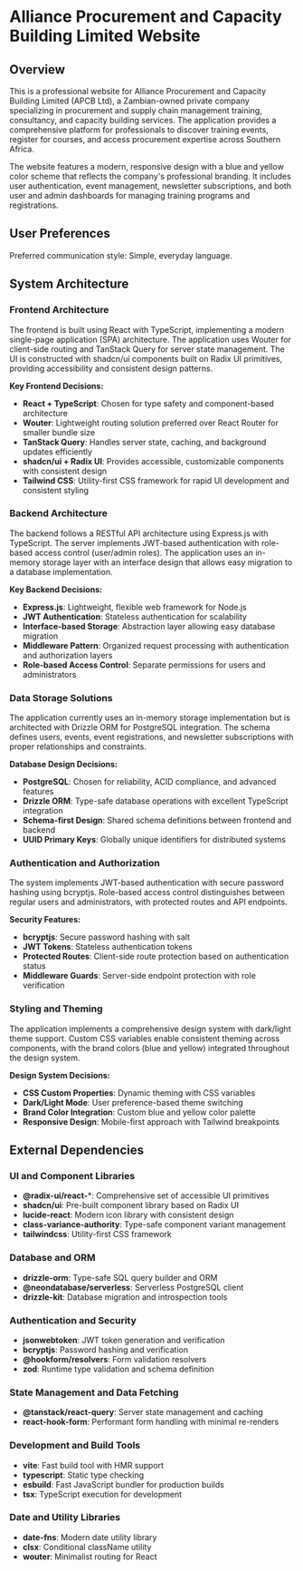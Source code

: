 # Alliance Procurement and Capacity Building Limited Website

## Overview

This is a professional website for Alliance Procurement and Capacity Building Limited (APCB Ltd), a Zambian-owned private company specializing in procurement and supply chain management training, consultancy, and capacity building services. The application provides a comprehensive platform for professionals to discover training events, register for courses, and access procurement expertise across Southern Africa.

The website features a modern, responsive design with a blue and yellow color scheme that reflects the company's professional branding. It includes user authentication, event management, newsletter subscriptions, and both user and admin dashboards for managing training programs and registrations.

## User Preferences

Preferred communication style: Simple, everyday language.

## System Architecture

### Frontend Architecture
The frontend is built using React with TypeScript, implementing a modern single-page application (SPA) architecture. The application uses Wouter for client-side routing and TanStack Query for server state management. The UI is constructed with shadcn/ui components built on Radix UI primitives, providing accessibility and consistent design patterns.

**Key Frontend Decisions:**
- **React + TypeScript**: Chosen for type safety and component-based architecture
- **Wouter**: Lightweight routing solution preferred over React Router for smaller bundle size
- **TanStack Query**: Handles server state, caching, and background updates efficiently
- **shadcn/ui + Radix UI**: Provides accessible, customizable components with consistent design
- **Tailwind CSS**: Utility-first CSS framework for rapid UI development and consistent styling

### Backend Architecture
The backend follows a RESTful API architecture using Express.js with TypeScript. The server implements JWT-based authentication with role-based access control (user/admin roles). The application uses an in-memory storage layer with an interface design that allows easy migration to a database implementation.

**Key Backend Decisions:**
- **Express.js**: Lightweight, flexible web framework for Node.js
- **JWT Authentication**: Stateless authentication for scalability
- **Interface-based Storage**: Abstraction layer allowing easy database migration
- **Middleware Pattern**: Organized request processing with authentication and authorization layers
- **Role-based Access Control**: Separate permissions for users and administrators

### Data Storage Solutions
The application currently uses an in-memory storage implementation but is architected with Drizzle ORM for PostgreSQL integration. The schema defines users, events, event registrations, and newsletter subscriptions with proper relationships and constraints.

**Database Design Decisions:**
- **PostgreSQL**: Chosen for reliability, ACID compliance, and advanced features
- **Drizzle ORM**: Type-safe database operations with excellent TypeScript integration
- **Schema-first Design**: Shared schema definitions between frontend and backend
- **UUID Primary Keys**: Globally unique identifiers for distributed systems

### Authentication and Authorization
The system implements JWT-based authentication with secure password hashing using bcryptjs. Role-based access control distinguishes between regular users and administrators, with protected routes and API endpoints.

**Security Features:**
- **bcryptjs**: Secure password hashing with salt
- **JWT Tokens**: Stateless authentication tokens
- **Protected Routes**: Client-side route protection based on authentication status
- **Middleware Guards**: Server-side endpoint protection with role verification

### Styling and Theming
The application implements a comprehensive design system with dark/light theme support. Custom CSS variables enable consistent theming across components, with the brand colors (blue and yellow) integrated throughout the design system.

**Design System Decisions:**
- **CSS Custom Properties**: Dynamic theming with CSS variables
- **Dark/Light Mode**: User preference-based theme switching
- **Brand Color Integration**: Custom blue and yellow color palette
- **Responsive Design**: Mobile-first approach with Tailwind breakpoints

## External Dependencies

### UI and Component Libraries
- **@radix-ui/react-***: Comprehensive set of accessible UI primitives
- **shadcn/ui**: Pre-built component library based on Radix UI
- **lucide-react**: Modern icon library with consistent design
- **class-variance-authority**: Type-safe component variant management
- **tailwindcss**: Utility-first CSS framework

### Database and ORM
- **drizzle-orm**: Type-safe SQL query builder and ORM
- **@neondatabase/serverless**: Serverless PostgreSQL client
- **drizzle-kit**: Database migration and introspection tools

### Authentication and Security
- **jsonwebtoken**: JWT token generation and verification
- **bcryptjs**: Password hashing and verification
- **@hookform/resolvers**: Form validation resolvers
- **zod**: Runtime type validation and schema definition

### State Management and Data Fetching
- **@tanstack/react-query**: Server state management and caching
- **react-hook-form**: Performant form handling with minimal re-renders

### Development and Build Tools
- **vite**: Fast build tool with HMR support
- **typescript**: Static type checking
- **esbuild**: Fast JavaScript bundler for production builds
- **tsx**: TypeScript execution for development

### Date and Utility Libraries
- **date-fns**: Modern date utility library
- **clsx**: Conditional className utility
- **wouter**: Minimalist routing for React